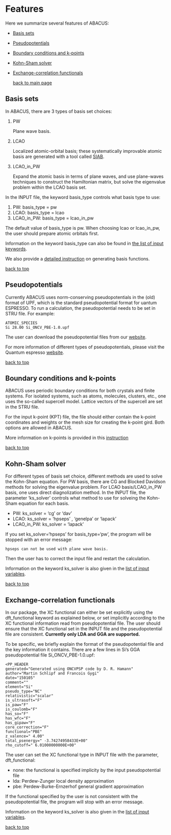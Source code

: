 # Features

Here we summarize several features of ABACUS:

- [Basis sets](#basis-sets)
- [Pseudopotentials](#pseudopotentials)
- [Boundary conditions and k-points](#boundary-conditions-and-k-points)
- [Kohn-Sham solver](#kohn-sham-solver)
- [Exchange-correlation functionals](#exchange-correlation-functionals)

     [back to main page](../README.md)

## Basis sets

In ABACUS, there are 3 types of basis set choices:

1. PW

    Plane wave basis.

2. LCAO

    Localized atomic-orbital basis; these systematically improvable atomic basis are generated with a tool called [SIAB](generate-basis.md).

3. LCAO_in_PW

    Expand the atomic basis in terms of plane waves, and use plane-waves techniques to construct the Hamiltonian matrix, but solve the eigenvalue problem within the LCAO basis set.

In the INPUT file, the keyword basis_type controls what basis type to use:

   1. PW: basis_type = pw
   2. LCAO: basis_type = lcao
   3. LCAO_in_PW: basis_type = lcao_in_pw

The default value of basis_type is pw. When choosing lcao or lcao_in_pw, the user should prepare atomic orbitals first.

Information on the keyword basis_type can also be found in [the list of input keywords](input-main.md#basis-type).

We also provide a [detailed instruction](generate-basis.md) on generating basis functions.

[back to top](#features)

## Pseudopotentials

Currently ABACUS uses norm-conserving pseudopotentials in the (old) format of UPF, which
is the standard pseudopotential format for uantum ESPRESSO. To run a calculation, the pseudopotential needs to be set in STRU file. For example:

```
ATOMIC_SPECIES
Si 28.00 Si_ONCV_PBE-1.0.upf
```

The user can download the pseudopotential files from our [website](http://abacus.ustc.edu.cn/pseudo.html).

For more information of different types of pseudopotentials, please visit the Quantum espresso [website](http://www.quantum-espresso.org/pseudopotentials/).

[back to top](#features)

## Boundary conditions and k-points

ABACUS uses periodic boundary conditions for both crystals and finite systems. For isolated systems, such as atoms, molecules, clusters, etc., one uses the so-called supercell model. Lattice
vectors of the supercell are set in the STRU file.

For the input k-point (KPT) file, the file should either contain the k-point coordinates and weights or the mesh size for creating the k-point gird. Both options are allowed in ABACUS.

More information on k-points is provided in this [instruction](#doc/input-kpt.md)

[back to top](#features)

## Kohn-Sham solver

For different types of basis set choice, different methods are used to solve the Kohn-Sham
equation. For PW basis, there are CG and Blocked Davidson methods for solving the eigenvalue problem. For LCAO basis/LCAO_in_PW basis, one uses direct diagnolization method. In the INPUT file, the parameter ‘ks_solver’ controls what method to use for solveing the Kohn-Sham
equation for each basis.

- PW: ks_solver = ‘cg’ or ‘dav’
- LCAO: ks_solver = ‘hpseps’ , ‘genelpa’ or ‘lapack’
- LCAO_in_PW: ks_solver = ‘lapack’

If you set ks_solver=‘hpseps’ for basis_type=‘pw’, the program will be stopped with an error
message:

```
hpseps can not be used with plane wave basis.
```

Then the user has to correct the input file and restart the calculation.

Information on the keyword ks_solver is also given in the [list of input variables](input-main.md#ks-solver).

[back to top](#features)

## Exchange-correlation functionals

In our package, the XC functional can either be set explicitly using the dft_functional keyword as explained below, or set implicitly according to the XC functional information read from pseudopotential file. The user should ensure that the XC functional set in the INPUT file and the pseudopotential file are consistent. **Currently only LDA and GGA are supported.**

To be specific, we briefly explain the format of the pseudopotential file and the key information it contains. There are a few lines in Si’s GGA pseudopotential file Si_ONCV_PBE-1.0.upf:

```
<PP_HEADER
generated="Generated using ONCVPSP code by D. R. Hamann"
author="Martin Schlipf and Francois Gygi"
date="150105"
comment=""
element="Si"
pseudo_type="NC"
relativistic="scalar"
is_ultrasoft="F"
is_paw="F"
is_coulomb="F"
has_so="F"
has_wfc="F"
has_gipaw="F"
core_correction="F"
functional="PBE"
z_valence=" 4.00"
total_psenergy=" -3.74274958433E+00"
rho_cutoff=" 6.01000000000E+00"
```

The user can set the XC functional type in INPUT file with the parameter, dft_functional:

- none: the functional is specified implicity by the input pseudopotential file
- lda: Perdew-Zunger local density approximation
- pbe: Perdew-Burke-Ernzerhof general gradient approximation

If the functional specified by the user is not consistent with the pseudopotential file, the program will stop with an error message.

Information on the keyword ks_solver is also given in the [list of input variables](input-main.md#dft-functional).

[back to top](#features)
